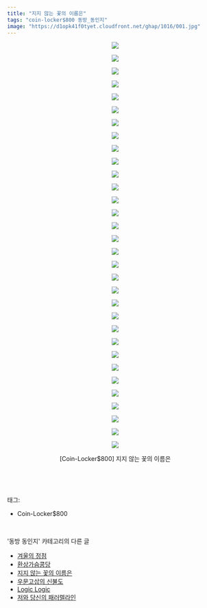 ```yaml
---
title: "지지 않는 꽃의 이름은"
tags: "coin-locker$800 동방_동인지"
image: "https://d1opk41f0tyet.cloudfront.net/ghap/1016/001.jpg"
---
```

<div class="article">
<p style="text-align: center; clear: none; float: none;"><img src="{{ site.imgserver10 }}/ghap/1016/001.jpg"/></p>
<p style="text-align: center; clear: none; float: none;"><img src="{{ site.imgserver10 }}/ghap/1016/002.jpg"/></p>
<p style="text-align: center; clear: none; float: none;"><img src="{{ site.imgserver10 }}/ghap/1016/003.jpg"/></p>
<p style="text-align: center; clear: none; float: none;"><img src="{{ site.imgserver10 }}/ghap/1016/004.jpg"/></p>
<p style="text-align: center; clear: none; float: none;"><img src="{{ site.imgserver10 }}/ghap/1016/005.jpg"/></p>
<p style="text-align: center; clear: none; float: none;"><img src="{{ site.imgserver10 }}/ghap/1016/006.jpg"/></p>
<p style="text-align: center; clear: none; float: none;"><img src="{{ site.imgserver10 }}/ghap/1016/007.jpg"/></p>
<p style="text-align: center; clear: none; float: none;"><img src="{{ site.imgserver10 }}/ghap/1016/008.jpg"/></p>
<p style="text-align: center; clear: none; float: none;"><img src="{{ site.imgserver10 }}/ghap/1016/009.jpg"/></p>
<p style="text-align: center; clear: none; float: none;"><img src="{{ site.imgserver10 }}/ghap/1016/010.jpg"/></p>
<p style="text-align: center; clear: none; float: none;"><img src="{{ site.imgserver10 }}/ghap/1016/011.jpg"/></p>
<p style="text-align: center; clear: none; float: none;"><img src="{{ site.imgserver10 }}/ghap/1016/012.jpg"/></p>
<p style="text-align: center; clear: none; float: none;"><img src="{{ site.imgserver10 }}/ghap/1016/013.jpg"/></p>
<p style="text-align: center; clear: none; float: none;"><img src="{{ site.imgserver10 }}/ghap/1016/014.jpg"/></p>
<p style="text-align: center; clear: none; float: none;"><img src="{{ site.imgserver10 }}/ghap/1016/015.jpg"/></p>
<p style="text-align: center; clear: none; float: none;"><img src="{{ site.imgserver10 }}/ghap/1016/016.jpg"/></p>
<p style="text-align: center; clear: none; float: none;"><img src="{{ site.imgserver10 }}/ghap/1016/017.jpg"/></p>
<p style="text-align: center; clear: none; float: none;"><img src="{{ site.imgserver10 }}/ghap/1016/018.jpg"/></p>
<p style="text-align: center; clear: none; float: none;"><img src="{{ site.imgserver10 }}/ghap/1016/019.jpg"/></p>
<p style="text-align: center; clear: none; float: none;"><img src="{{ site.imgserver10 }}/ghap/1016/020.jpg"/></p>
<p style="text-align: center; clear: none; float: none;"><img src="{{ site.imgserver10 }}/ghap/1016/021.jpg"/></p>
<p style="text-align: center; clear: none; float: none;"><img src="{{ site.imgserver10 }}/ghap/1016/022.jpg"/></p>
<p style="text-align: center; clear: none; float: none;"><img src="{{ site.imgserver10 }}/ghap/1016/023.jpg"/></p>
<p style="text-align: center; clear: none; float: none;"><img src="{{ site.imgserver10 }}/ghap/1016/024.jpg"/></p>
<p style="text-align: center; clear: none; float: none;"><img src="{{ site.imgserver10 }}/ghap/1016/025.jpg"/></p>
<p style="text-align: center; clear: none; float: none;"><img src="{{ site.imgserver10 }}/ghap/1016/026.jpg"/></p>
<p style="text-align: center; clear: none; float: none;"><img src="{{ site.imgserver10 }}/ghap/1016/027.jpg"/></p>
<p style="text-align: center; clear: none; float: none;"><img src="{{ site.imgserver10 }}/ghap/1016/028.jpg"/></p>
<p style="text-align: center; clear: none; float: none;"><img src="{{ site.imgserver10 }}/ghap/1016/029.jpg"/></p>
<p style="text-align: center; clear: none; float: none;"><img src="{{ site.imgserver10 }}/ghap/1016/030.jpg"/></p>
<p style="text-align: center; clear: none; float: none;"><img src="{{ site.imgserver10 }}/ghap/1016/031.jpg"/></p>
<p style="text-align: center; clear: none; float: none;"><img src="{{ site.imgserver10 }}/ghap/1016/032.jpg"/></p>
<p style="text-align: center; clear: none; float: none;">[Coin-Locker$800] 지지 않는 꽃의 이름은</p>
<p><br/></p>
</div><br/>
<div class="tagTrail">
<p>태그: </p>
<ul>
<li>Coin-Locker$800</li>
</ul>
</div><br/>
<div class="another">
<p>'동방 동인지' 카테고리의 다른 글</p>
<ul>
<li><a href="/ghap_1018">겨울의 정점</a></li>
<li><a href="/ghap_1017">환상가슴콩당</a></li>
<li><a href="/ghap_1016">지지 않는 꽃의 이름은</a></li>
<li><a href="/ghap_1015">우문고삽의 신불도</a></li>
<li><a href="/ghap_1014">Logic Logic</a></li>
<li><a href="/ghap_1013">저와 당신의 패러렐라인</a></li>
</ul>
</div><br/>
<div class="cb_module cb_fluid">
<div class="cb_wrt cb_profile">
</div><!-- commentList close -->
</div><br/>
